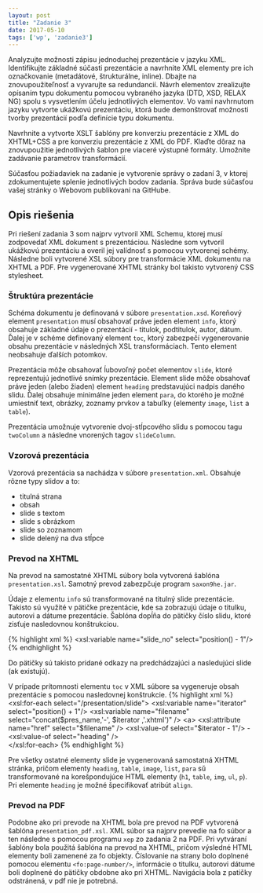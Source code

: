 ```yaml
---
layout: post
title: "Zadanie 3"
date: 2017-05-10
tags: ['wp', 'zadanie3']
---
```


Analyzujte možnosti zápisu jednoduchej prezentácie v jazyku XML. Identifikujte základné súčasti prezentácie a navrhnite XML elementy pre ich označkovanie (metadátové, štrukturálne, inline). Dbajte na znovupoužiteľnosť a vyvarujte sa redundancií. Návrh elementov zrealizujte opísaním typu dokumentu pomocou vybraného jazyka (DTD, XSD, RELAX NG) spolu s vysvetlením účelu jednotlivých elementov. Vo vami navhrnutom jazyku vytvorte ukážkovú prezentáciu, ktorá bude demonštrovať možnosti tvorby prezentácií podľa definície typu dokumentu.

Navrhnite a vytvorte XSLT šablóny pre konverziu prezentácie z XML do XHTML+CSS a pre konverziu prezentácie z XML do PDF. Klaďte dôraz na znovupoužitie jednotlivých šablon pre viaceré výstupné formáty. Umožnite zadávanie parametrov transformácií.

Súčasťou požiadaviek na zadanie je vytvorenie správy o zadaní 3, v ktorej zdokumentujete splenie jednotlivých bodov zadania. Správa bude súčasťou vašej stránky o Webovom publikovaní na GitHube.

## Opis riešenia

Pri riešení zadania 3 som najprv vytvoril XML Schemu, ktorej musí zodpovedať XML dokument s prezentáciou. Následne som vytvoril ukážkovú prezentáciu a overil jej valídnosť s pomocou vytvorenej schémy. Následne boli vytvorené XSL súbory pre transformácie XML dokumentu na XHTML a PDF. Pre vygenerované XHTML stránky bol takisto vytvorený CSS stylesheet.

### Štruktúra prezentácie
Schéma dokumentu je definovaná v súbore ``presentation.xsd``. Koreňový element ``presentation`` musí obsahovať práve jeden element ``info``, ktorý obsahuje základné údaje o prezentácií - titulok, podtitulok, autor, dátum. Ďalej je v schéme definovaný element ``toc``, ktorý zabezpečí vygenerovanie obsahu prezentácie v následných XSL transformáciach. Tento element neobsahuje ďalších potomkov.

Prezentácia môže obsahovať ĺubovoľný počet elementov ``slide``, ktoré reprezentujú jednotlivé snímky prezentácie. Element slide môže obsahovať práve jeden (alebo žiaden) element ``heading`` predstavujúci nadpis daného slidu. Ďalej obsahuje minimálne jeden element ``para``, do ktorého je možné umiestniť text, obrázky, zoznamy prvkov a tabuľky (elementy ``image``, ``list`` a ``table``).

Prezentácia umožnuje vytvorenie dvoj-stĺpcového slidu s pomocou tagu ``twoColumn`` a následne vnorených tagov ``slideColumn``.

### Vzorová prezentácia
Vzorová prezentácia sa nachádza v súbore ``presentation.xml``.
Obsahuje rôzne typy slidov a to:

*  titulná strana
* obsah
* slide s textom
* slide s obrázkom
* slide so zoznamom
* slide delený na dva stĺpce

### Prevod na XHTML
Na prevod na samostatné XHTML súbory bola vytvorená šablóna ``presentation.xsl``. Samotný prevod zabezpčuje program ``saxon9he.jar``.

Údaje z elementu ``info`` sú transformované na titulný slide prezentácie. Takisto sú využité v pätičke prezentácie, kde sa zobrazujú údaje o titulku, autorovi a dátume prezentácie.
Šablóna dopĺňa do pätičky číslo slidu, ktoré zisťuje nasledovnou konštrukciou.

{% highlight xml %}
<xsl:variable name="slide_no" select="position() - 1"/>
{% endhighlight %}

Do pätičky sú takisto pridané odkazy na predchádzajúci a nasledujúci slide (ak existujú).

V prípade prítomnosti elementu ``toc`` v XML súbore sa vygeneruje obsah prezentácie s pomocou nasledovnej konštrukcie.
{% highlight xml %}
<xsl:for-each select="/presentation/slide">
            <xsl:variable name="iterator" select="position() + 1"/>
            <xsl:variable name="filename"
                          select="concat($pres_name,'-', $iterator ,'.xhtml')" />
            <a>
                <xsl:attribute name="href" select="$filename" />
                <xsl:value-of select="$iterator - 1"/> - <xsl:value-of select="heading" />
                <br />
            </a>
        </xsl:for-each>
{% endhighlight %}

Pre všetky ostatné elementy slide je vygenerovaná samostatná XHTML stránka, pričom elementy ``heading``, ``table``, ``image``, ``list``, ``para`` sǔ transformované na korešpondujúce HTML elementy (``h1``, ``table``, ``img``, ``ul``, ``p``). Pri elemente ``heading`` je možné špecifikovať atribút ``align``.

### Prevod na PDF
Podobne ako pri prevode na XHTML bola pre prevod na PDF vytvorená šablóna ``presentation_pdf.xsl``. XML súbor sa najprv prevedie na fo súbor a ten následne s pomocou programu ``xep`` zo zadania 2 na PDF. Pri vytváraní šablóny bola použitá šablóna na prevod na XHTML, pričom výsledné HTML elementy boli zamenené za fo objekty.
Číslovanie na strany bolo doplnené pomocou elementu ``<fo:page-number/>``, informácie o titulku, autorovi dátume boli doplnené do pätičky obdobne ako pri XHTML. Navigácia bola z patičky odstránená, v pdf nie je potrebná.
